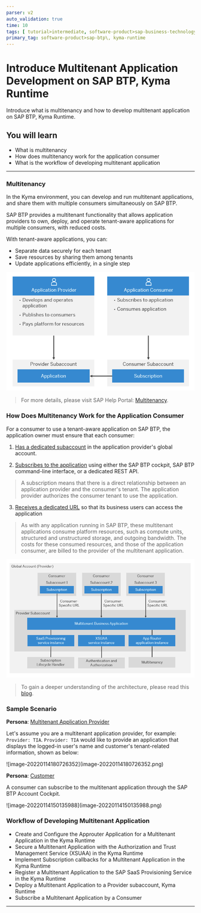 ```yaml
---
parser: v2
auto_validation: true
time: 10
tags: [ tutorial>intermediate, software-product>sap-business-technology-platform]
primary_tag: software-product>sap-btp\, kyma-runtime
---
```



# Introduce Multitenant Application Development on SAP BTP, Kyma Runtime
<!-- description --> Introduce what is multitenancy and how to develop multitenant application on SAP BTP, Kyma Runtime.

## You will learn
- What is multitenancy
- How does multitenancy work for the application consumer
- What is the workflow of developing multitenant application



---

### Multitenancy


In the Kyma environment, you can develop and run multitenant applications, and share them with multiple consumers simultaneously on SAP BTP.

SAP BTP provides a multitenant functionality that allows application providers to own, deploy, and operate tenant-aware applications for multiple consumers, with reduced costs.

With tenant-aware applications, you can:

- Separate data securely for each tenant
- Save resources by sharing them among tenants
- Update applications efficiently, in a single step

![image-20211221110152296](image-20211221110152296.png)

> For more details, please visit SAP Help Portal: [Multitenancy](https://help.sap.com/products/BTP/65de2977205c403bbc107264b8eccf4b/5e8a2b74e4f2442b8257c850ed912f48.html?locale=en-US).





### How Does Multitenancy Work for the Application Consumer


For a consumer to use a tenant-aware application on SAP BTP, the application owner must ensure that each consumer:

1. <u>Has a dedicated subaccount</u> in the application provider's global account.

2. <u>Subscribes to the application</u> using either the SAP BTP cockpit, SAP BTP command-line interface, or a dedicated REST API.
> A subscription means that there is a direct relationship between an application provider and the consumer's tenant. The application provider authorizes the consumer tenant to use the application.

3. <u>Receives a dedicated URL</u> so that its business users can access the application
> As with any application running in SAP BTP, these multitenant applications consume platform resources, such as compute units, structured and unstructured storage, and outgoing bandwidth. The costs for these consumed resources, and those of the application consumer, are billed to the provider of the multitenant application.

![image-20211221111348147](image-20211221111348147.png)

> To gain a deeper understanding of the architecture, please read this [blog](https://blogs.sap.com/2018/09/26/multitenancy-architecture-on-sap-cloud-platform-cloud-foundry-environment/).







### Sample Scenario


**Persona**: <u>Multitenant Application Provider</u>

Let's assume you are a multitenant application provider, for example: `Provider: TIA`. `Provider: TIA` would like to provide an application that displays the logged-in user's name and customer's tenant-related information, shown as below:

<!-- border -->![image-20220114180726352](image-20220114180726352.png)

**Persona**: <u>Customer</u>

A consumer can subscribe to the multitenant application through the SAP BTP Account Cockpit.

<!-- border -->![image-20220114150135988](image-20220114150135988.png)




### Workflow of Developing Multitenant Application


- Create and Configure the Approuter Application for a Multitenant Application in the Kyma Runtime
- Secure a Multitenant Application with the Authorization and Trust Management Service (XSUAA) in the Kyma Runtime
- Implement Subscription callbacks for a Multitenant Application in the Kyma Runtime
- Register a Multitenant Application to the SAP SaaS Provisioning Service in the Kyma Runtime
- Deploy a Multitenant Application to a Provider subaccount, Kyma Runtime
- Subscribe a Multitenant Application by a Consumer



---
